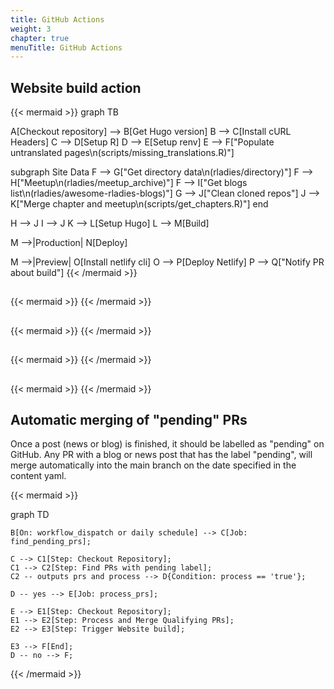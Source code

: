 ```yaml
---
title: GitHub Actions
weight: 3
chapter: true
menuTitle: GitHub Actions
---
```


## Website build action

{{< mermaid >}}
graph TB

A[Checkout repository] --> B[Get Hugo version]
B --> C[Install cURL Headers]
C --> D[Setup R]
D --> E[Setup renv]
E --> F["Populate untranslated pages\n(scripts/missing_translations.R)"]

subgraph Site Data
F --> G["Get directory data\n(rladies/directory)"]
F --> H["Meetup\n(rladies/meetup_archive)"]
F --> I["Get blogs list\n(rladies/awesome-rladies-blogs)"]
G --> J["Clean cloned repos"]
J --> K["Merge chapter and meetup\n(scripts/get_chapters.R)"]
end

H --> J
I --> J
K --> L[Setup Hugo]
L --> M[Build]

M -->|Production| N[Deploy]

M -->|Preview| O[Install netlify cli]
O --> P[Deploy Netlify]
P --> Q["Notify PR about build"]
{{< /mermaid >}}

##

{{< mermaid >}}
{{< /mermaid >}}

##

{{< mermaid >}}
{{< /mermaid >}}

##

{{< mermaid >}}
{{< /mermaid >}}

##

{{< mermaid >}}
{{< /mermaid >}}

## Automatic merging of "pending" PRs

Once a post (news or blog) is finished, it should be labelled as "pending" on GitHub.
Any PR with a blog or news post that has the label "pending", will merge automatically into the main branch on the date specified in the content yaml.

{{< mermaid >}}

graph TD

    B[On: workflow_dispatch or daily schedule] --> C[Job: find_pending_prs];

    C --> C1[Step: Checkout Repository];
    C1 --> C2[Step: Find PRs with pending label];
    C2 -- outputs prs and process --> D{Condition: process == 'true'};

    D -- yes --> E[Job: process_prs];

    E --> E1[Step: Checkout Repository];
    E1 --> E2[Step: Process and Merge Qualifying PRs];
    E2 --> E3[Step: Trigger Website build];

    E3 --> F[End];
    D -- no --> F;

{{< /mermaid >}}

